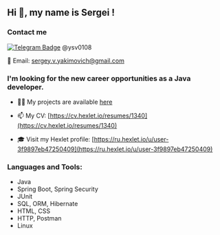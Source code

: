 <h2>Hi 👋, my name is Sergei !</h2>

<h3>Contact me</h3>
<div align ="left">

[![Telegram Badge](https://img.shields.io/badge/-Telegram-0088cc?style=flat-square&logo=Telegram&logoColor=white)](https://t.me/ysv0108) @ysv0108

</div>
<div>

  📧 Email: [sergey.v.yakimovich@gmail.com](mailto:sergey.v.yakimovich@gmail.com)

</div>


<h3>I'm looking for the new career opportunities as a Java developer.</h3>

- 👨‍💻 My projects are available [here](https://github.com/sergeiyakimovich?tab=repositories)

- 📫 My CV: [https://cv.hexlet.io/resumes/1340](https://cv.hexlet.io/resumes/1340)
  
- 🎓 Visit my Hexlet profile: [https://ru.hexlet.io/u/user-3f9897eb47250409](https://ru.hexlet.io/u/user-3f9897eb47250409)  

<h3 align="left">Languages and Tools:</h3>
<ul>
      <li>Java</li>
      <li>Spring Boot, Spring Security</li>
      <li>JUnit</li>
      <li>SQL, ORM, Hibernate</li>
      <li>HTML, CSS</li>
      <li>HTTP, Postman</li>
      <li>Linux</li>
</ul>
